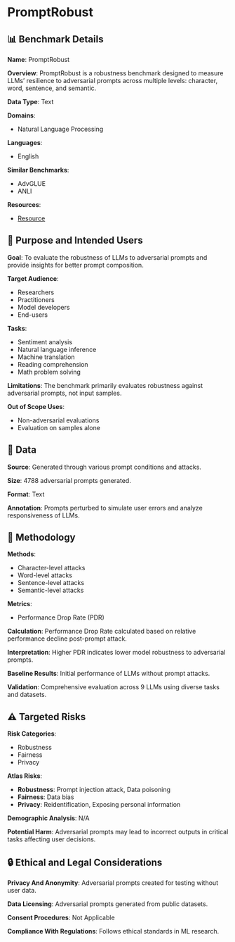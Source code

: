 # PromptRobust

## 📊 Benchmark Details

**Name**: PromptRobust

**Overview**: PromptRobust is a robustness benchmark designed to measure LLMs’ resilience to adversarial prompts across multiple levels: character, word, sentence, and semantic.

**Data Type**: Text

**Domains**:
- Natural Language Processing

**Languages**:
- English

**Similar Benchmarks**:
- AdvGLUE
- ANLI

**Resources**:
- [Resource](https://arxiv.org/abs/2306.04528)

## 🎯 Purpose and Intended Users

**Goal**: To evaluate the robustness of LLMs to adversarial prompts and provide insights for better prompt composition.

**Target Audience**:
- Researchers
- Practitioners
- Model developers
- End-users

**Tasks**:
- Sentiment analysis
- Natural language inference
- Machine translation
- Reading comprehension
- Math problem solving

**Limitations**: The benchmark primarily evaluates robustness against adversarial prompts, not input samples.

**Out of Scope Uses**:
- Non-adversarial evaluations
- Evaluation on samples alone

## 💾 Data

**Source**: Generated through various prompt conditions and attacks.

**Size**: 4788 adversarial prompts generated.

**Format**: Text

**Annotation**: Prompts perturbed to simulate user errors and analyze responsiveness of LLMs.

## 🔬 Methodology

**Methods**:
- Character-level attacks
- Word-level attacks
- Sentence-level attacks
- Semantic-level attacks

**Metrics**:
- Performance Drop Rate (PDR)

**Calculation**: Performance Drop Rate calculated based on relative performance decline post-prompt attack.

**Interpretation**: Higher PDR indicates lower model robustness to adversarial prompts.

**Baseline Results**: Initial performance of LLMs without prompt attacks.

**Validation**: Comprehensive evaluation across 9 LLMs using diverse tasks and datasets.

## ⚠️ Targeted Risks

**Risk Categories**:
- Robustness
- Fairness
- Privacy

**Atlas Risks**:
- **Robustness**: Prompt injection attack, Data poisoning
- **Fairness**: Data bias
- **Privacy**: Reidentification, Exposing personal information

**Demographic Analysis**: N/A

**Potential Harm**: Adversarial prompts may lead to incorrect outputs in critical tasks affecting user decisions.

## 🔒 Ethical and Legal Considerations

**Privacy And Anonymity**: Adversarial prompts created for testing without user data.

**Data Licensing**: Adversarial prompts generated from public datasets.

**Consent Procedures**: Not Applicable

**Compliance With Regulations**: Follows ethical standards in ML research.
